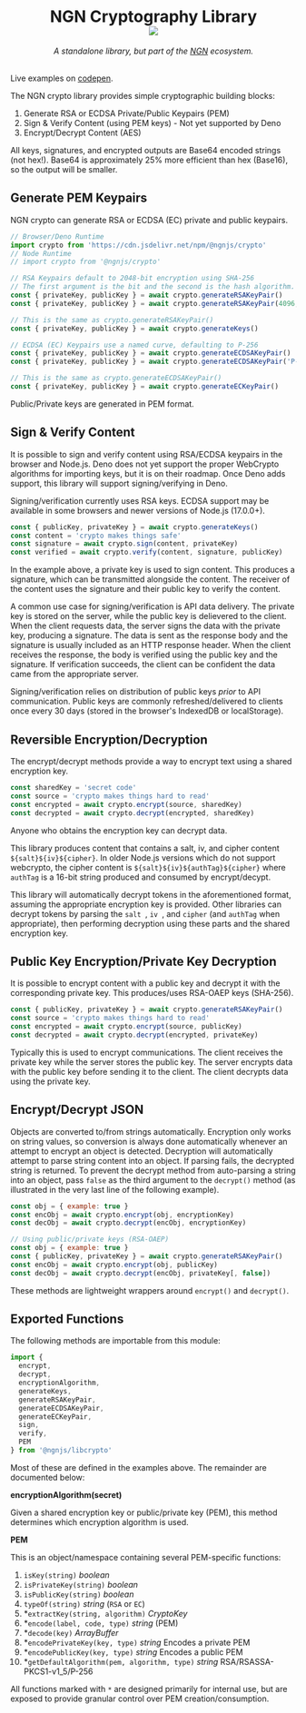 <h1 align="center">NGN Cryptography Library<br/><img src="https://img.shields.io/npm/v/@ngnjs/libcrypto?label=%40ngnjs/libcrypto&logo=npm&style=social"/></h1>
<div align="center"><em>A standalone library, but part of the <a href="https://github.com/ngnjs/ngn">NGN</a> ecosystem.</em></div><br/>

Live examples on [codepen](https://codepen.io/coreybutler/pen/mdMwQQb).

The NGN crypto library provides simple cryptographic building blocks:

1. Generate RSA or ECDSA Private/Public Keypairs (PEM)
2. Sign & Verify Content (using PEM keys) - Not yet supported by Deno
3. Encrypt/Decrypt Content (AES)

All keys, signatures, and encrypted outputs are Base64 encoded strings (not hex!). Base64 is approximately 25% more efficient than hex (Base16), so the output will be smaller.

## Generate PEM Keypairs

NGN crypto can generate RSA or ECDSA (EC) private and public keypairs.

```javascript
// Browser/Deno Runtime
import crypto from 'https://cdn.jsdelivr.net/npm/@ngnjs/crypto'
// Node Runtime
// import crypto from '@ngnjs/crypto'

// RSA Keypairs default to 2048-bit encryption using SHA-256
// The first argument is the bit and the second is the hash algorithm.
const { privateKey, publicKey } = await crypto.generateRSAKeyPair()
const { privateKey, publicKey } = await crypto.generateRSAKeyPair(4096, 'SHA-512')

// This is the same as crypto.generateRSAKeyPair()
const { privateKey, publicKey } = await crypto.generateKeys()

// ECDSA (EC) Keypairs use a named curve, defaulting to P-256
const { privateKey, publicKey } = await crypto.generateECDSAKeyPair()
const { privateKey, publicKey } = await crypto.generateECDSAKeyPair('P-521')

// This is the same as crypto.generateECDSAKeyPair()
const { privateKey, publicKey } = await crypto.generateECKeyPair()
```

Public/Private keys are generated in PEM format.

## Sign & Verify Content

It is possible to sign and verify content using RSA/ECDSA keypairs in the browser and Node.js. Deno does not yet support the proper WebCrypto algorithms for importing keys, but it is on their roadmap. Once Deno adds support, this library will support signing/verifying in Deno.

Signing/verification currently uses RSA keys. ECDSA support may be available in some browsers and newer versions of Node.js (17.0.0+).

```javascript
const { publicKey, privateKey } = await crypto.generateKeys()
const content = 'crypto makes things safe'
const signature = await crypto.sign(content, privateKey)
const verified = await crypto.verify(content, signature, publicKey)
```

In the example above, a private key is used to sign content. This produces a signature, which can be transmitted alongside the content. The receiver of the content uses the signature and their public key to verify the content.

A common use case for signing/verification is API data delivery. The private key is stored on the server, while the public key is delievered to the client. When the client requests data, the server signs the data with the private key, producing a signature. The data is sent as the response body and the signature is usually included as an HTTP response header. When the client receives the response, the body is verified using the public key and the signature. If verification succeeds, the client can be confident the data came from the appropriate server.

Signing/verification relies on distribution of public keys _prior_ to API communication. Public keys are commonly refreshed/delivered to clients once every 30 days (stored in the browser's IndexedDB or localStorage).

## Reversible Encryption/Decryption

The encrypt/decrypt methods provide a way to encrypt text using a shared encryption key.

```javascript
const sharedKey = 'secret code'
const source = 'crypto makes things hard to read'
const encrypted = await crypto.encrypt(source, sharedKey)
const decrypted = await crypto.decrypt(encrypted, sharedKey)
```

Anyone who obtains the encryption key can decrypt data.

This library produces content that contains a salt, iv, and cipher content `${salt}${iv}${cipher}`. In older Node.js versions which do not support webcrypto, the cipher content is `${salt}${iv}${authTag}${cipher}` where `authTag` is a 16-bit string produced and consumed by encrypt/decypt.

This library will automatically decrypt tokens in the aforementioned format, assuming the appropriate encryption key is provided. Other libraries can decrypt tokens by parsing the `salt `, `iv `, and `cipher` (and `authTag` when appropriate), then performing decryption using these parts and the shared encryption key.

## Public Key Encryption/Private Key Decryption

It is possible to encrypt content with a public key and decrypt it with the corresponding private key. This produces/uses RSA-OAEP keys (SHA-256).

```javascript
const { publicKey, privateKey } = await crypto.generateRSAKeyPair()
const source = 'crypto makes things hard to read'
const encrypted = await crypto.encrypt(source, publicKey)
const decrypted = await crypto.decrypt(encrypted, privateKey)
```

Typically this is used to encrypt communications. The client receives the private key while the server stores the public key. The server encrypts data with the public key before sending it to the client. The client decrypts data using the private key.

## Encrypt/Decrypt JSON

Objects are converted to/from strings automatically. Encryption only works on string values, so conversion is always done automatically whenever an attempt to encrypt an object is detected. Decryption will automatically attempt to parse string content into an object. If parsing fails, the decrypted string is returned. To prevent the decrypt method from auto-parsing a string into an object, pass `false` as the third argument to the `decrypt()` method (as illustrated in the very last line of the following example).

```javascript
const obj = { example: true }
const encObj = await crypto.encrypt(obj, encryptionKey)
const decObj = await crypto.decrypt(encObj, encryptionKey)

// Using public/private keys (RSA-OAEP)
const obj = { example: true }
const { publicKey, privateKey } = await crypto.generateRSAKeyPair()
const encObj = await crypto.encrypt(obj, publicKey)
const decObj = await crypto.decrypt(encObj, privateKey[, false])
```

These methods are lightweight wrappers around `encrypt()` and `decrypt()`.

## Exported Functions

The following methods are importable from this module:

```javascript
import {
  encrypt,
  decrypt,
  encryptionAlgorithm,
  generateKeys,
  generateRSAKeyPair,
  generateECDSAKeyPair,
  generateECKeyPair,
  sign,
  verify,
  PEM
} from '@ngnjs/libcrypto'
```

Most of these are defined in the examples above. The remainder are documented below:

**encryptionAlgorithm(secret)**

Given a shared encryption key or public/private key (PEM), this method determines which encryption algorithm is used.

**PEM**

This is an object/namespace containing several PEM-specific functions:

1. `isKey(string)` _boolean_
2. `isPrivateKey(string)` _boolean_
3. `isPublicKey(string)` _boolean_
4. `typeOf(string)` _string_ (`RSA` or `EC`)
5. *`extractKey(string, algorithm)` _CryptoKey_
6. *`encode(label, code, type)` _string_ (PEM)
7. *`decode(key)` _ArrayBuffer_
8. *`encodePrivateKey(key, type)` _string_ Encodes a private PEM
9. *`encodePublicKey(key, type)` _string_ Encodes a public PEM
10. *`getDefaultAlgorithm(pem, algorithm, type)` _string_ RSA/RSASSA-PKCS1-v1_5/P-256

All functions marked with `*` are designed primarily for internal use, but are exposed to provide granular control over PEM creation/consumption.
